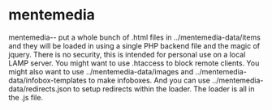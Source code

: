 # mentemedia
mentemedia-- put a whole bunch of .html files in ../mentemedia-data/items and they will be loaded in using a single PHP backend file and the magic of jquery.
There is no security, this is intended for personal use on a local LAMP server. You might want to use .htaccess to block remote clients.
You might also want to use ../mentemedia-data/images and ../mentemedia-data/infobox-templates to make infoboxes. And you can use ../mentemedia-data/redirects.json to setup redirects within the loader. The loader is all in the .js file.
